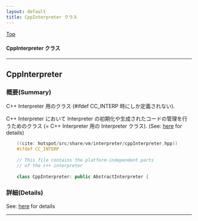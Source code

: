 ```yaml
---
layout: default
title: CppInterpreter クラス 
---
```

[Top](../index.html)

#### CppInterpreter クラス 



---
## <a name="no-7nwctlD" id="no-7nwctlD">CppInterpreter</a>

### 概要(Summary)
C++ Interpreter 用のクラス (#ifdef CC_INTERP 時にしか定義されない).

C++ Interpreter において Interpreter の初期化や生成されたコードの管理を行うためのクラス
(= C++ Interpreter 用の Interpreter クラス). (See: [here](no7882AgC.html) for details)


```cpp
    ((cite: hotspot/src/share/vm/interpreter/cppInterpreter.hpp))
    #ifdef CC_INTERP
    
    // This file contains the platform-independent parts
    // of the c++ interpreter
    
    class CppInterpreter: public AbstractInterpreter {
```




### 詳細(Details)
See: [here](../doxygen/classCppInterpreter.html) for details

---
